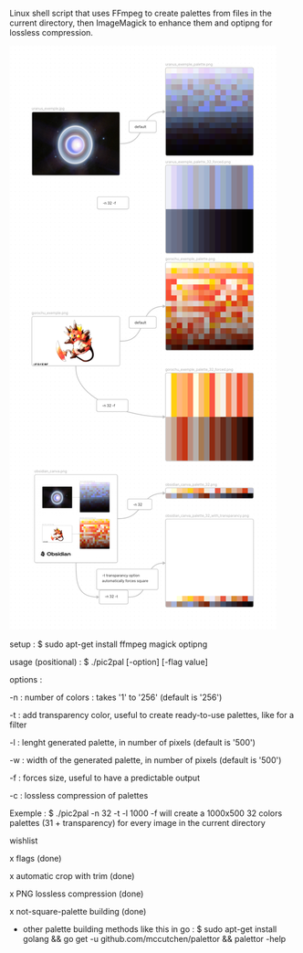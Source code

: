 Linux shell script that uses FFmpeg to create palettes from files in the current directory, then ImageMagick to enhance them and optipng for lossless compression.


![](exemple.png)

setup :		$ sudo apt-get install ffmpeg magick optipng

usage (positional) :		$ ./pic2pal [-option] [-flag value]

options :

-n : number of colors : takes '1' to '256' (default is '256')

-t : add transparency color,	useful to create ready-to-use palettes, like for a filter
  
-l : lenght generated palette, in number of pixels (default is '500')

-w : width of the generated palette, in number of pixels (default is '500')

-f : forces size, useful to have a predictable output

-c : lossless compression of palettes

Exemple :	$ ./pic2pal -n 32 -t -l 1000 -f
			will create a 1000x500 32 colors palettes (31 + transparency)
			for every image in the current directory

wishlist

x flags (done)

x automatic crop with trim (done)

x PNG lossless compression (done)

x not-square-palette building (done)

- other palette building methods like this in go : $ sudo apt-get install golang && go get -u github.com/mccutchen/palettor && palettor -help

